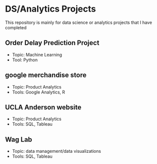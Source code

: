 # DS/Analytics Projects
This repository is mainly for data science or analytics projects that I have completed

## Order Delay Prediction Project 
- Topic: Machine Learning
- Tool: Python

## google merchandise store
- Topic: Product Analytics
- Tools: Google Analytics, R

## UCLA Anderson website
- Topic: Product Analytics
- Tools: SQL, Tableau

## Wag Lab 
- Topic: data management/data visualizations
- Tools: SQL, Tableau



